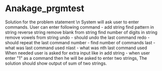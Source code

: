 # Anakage_prgmtest
Solution for the problem statement \n   System will ask user to enter commands. User can enter following command -   add string  find pattern in string reverse string remove blank from string find number of digits in string remove vowels from string undo - should undo the last command redo - should repeat the last command number - find number of commands last - what was last command used nlast - what was nth last command used  When needed user is asked for extra input like in add string - when user enter "1" as a command then he will be asked to enter two strings, The solution should show output of sum of two strings.
